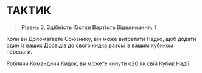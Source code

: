 ﻿# ТАКТИК

> **Рівень 3, Здібність Кістки**
> **Вартість Відкликання:** 1

Коли ви Допомагаєте Союзнику, він може витратити Надію, щоб додати один із ваших Досвідів до свого кидка разом із вашим кубиком переваги.

Роблячи Командний Кидок, ви можете кинути d20 як свій Кубик Надії.